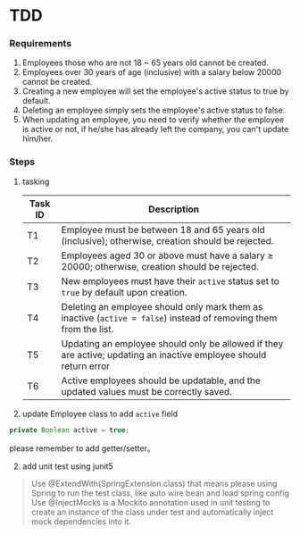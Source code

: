 # TDD
### Requirements
1. Employees those who are not 18 ~ 65 years old cannot be created.
2. Employees over 30 years of age (inclusive) with a salary below 20000 cannot be created.
3. Creating a new employee will set the employee's active status to true by default.
4. Deleting an employee simply sets the employee's active status to false.
5. When updating an employee, you need to verify whether the employee is active or not, if he/she has already left the company, you can't update him/her.


### Steps
1. tasking

   | Task ID | Description                                                                                                       |
   | ------- |-------------------------------------------------------------------------------------------------------------------|
   | T1      | Employee must be between 18 and 65 years old (inclusive); otherwise, creation should be rejected.                 |
   | T2      | Employees aged 30 or above must have a salary ≥ 20000; otherwise, creation should be rejected.                    |
   | T3      | New employees must have their `active` status set to `true` by default upon creation.                             |
   | T4      | Deleting an employee should only mark them as inactive (`active = false`) instead of removing them from the list. |
   | T5      | Updating an employee should only be allowed if they are active; updating an inactive employee should return error |
   | T6      | Active employees should be updatable, and the updated values must be correctly saved.                             |

2. update Employee class to add `active` field
``` java
private Boolean active = true;
```
please remember to add getter/setter。

2. add unit test using junit5
> Use @ExtendWith(SpringExtension.class) that means please using Spring to run the test class, like auto wire bean and load spring config
> Use @InjectMocks is a Mockito annotation used in unit testing to create an instance of the class under test and automatically inject mock dependencies into it.



